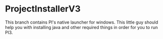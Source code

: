 ProjectInstallerV3
==================

This branch contains PI's native launcher for windows. This little guy should help you with installing java and other required things in order for you to run PI3.
